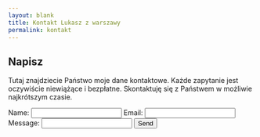 ```yaml
---
layout: blank
title: Kontakt Lukasz z warszawy
permalink: kontakt
---
```


## Napisz

Tutaj znajdziecie Państwo moje dane kontaktowe. Każde zapytanie jest oczywiście niewiążące i bezpłatne. Skontaktuję się z Państwem w możliwie najkrótszym czasie.


<form action="https://formspree.io/f/xgepqgne" method="POST">
  <label>Name:</label>
  <input type="name" name="name" required>
  <label>Email:</label>
  <input type="email" name="_replyto" required>
  <label>Message:</label>
  <input type="textarea" name="name" required>
  <button class="submit--button" type="submit" value="Send">Send</button>
</form>